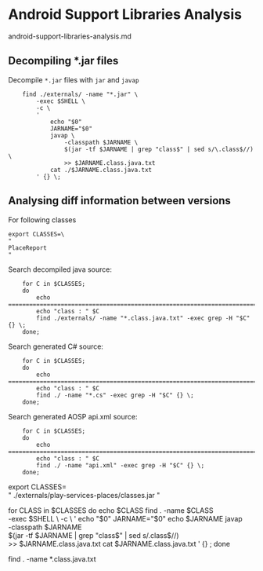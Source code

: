 # Android Support Libraries Analysis

android-support-libraries-analysis.md


## Decompiling *.jar files

Decompile `*.jar` files with `jar` and `javap` 

```
    find ./externals/ -name "*.jar" \
        -exec $SHELL \
        -c \
        ' 
            echo "$0"
            JARNAME="$0"
            javap \
                -classpath $JARNAME \
                $(jar -tf $JARNAME | grep "class$" | sed s/\.class$//) \
                >> $JARNAME.class.java.txt
            cat ./$JARNAME.class.java.txt
        ' {} \;
```

## Analysing diff information between versions

For following classes

```
export CLASSES=\
"
PlaceReport
"
```

Search decompiled java source:

```
    for C in $CLASSES;
    do
        echo =============================================================================
        echo "class : " $C 
        find ./externals/ -name "*.class.java.txt" -exec grep -H "$C" {} \;
    done;
```

Search generated C# source:

```
    for C in $CLASSES;
    do
        echo =============================================================================
        echo "class : " $C 
        find ./ -name "*.cs" -exec grep -H "$C" {} \;
    done;
```

Search generated AOSP api.xml source:

```
    for C in $CLASSES;
    do
        echo =============================================================================
        echo "class : " $C 
        find ./ -name "api.xml" -exec grep -H "$C" {} \;
    done;
```


export CLASSES=\
"
./externals/play-services-places/classes.jar
"

for CLASS in $CLASSES 
do
    echo $CLASS
    find . -name $CLASS \
        -exec $SHELL \
        -c \
        ' 
            echo "$0"
            JARNAME="$0"
            echo $JARNAME
            javap \
                -classpath $JARNAME \
                $(jar -tf $JARNAME | grep "class$" | sed s/\.class$//) \
                >> $JARNAME.class.java.txt
            cat $JARNAME.class.java.txt
        ' {} \;
done

find . -name *.class.java.txt

